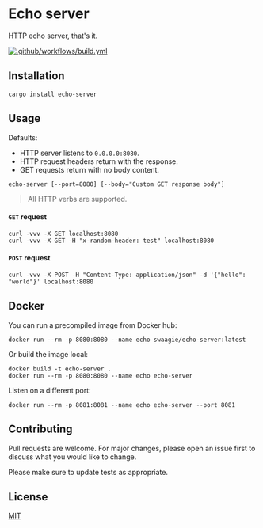 # Echo server

HTTP echo server, that's it.

[![.github/workflows/build.yml](https://github.com/Swaagie/echo-server/actions/workflows/build.yml/badge.svg)](https://github.com/Swaagie/echo-server/actions/workflows/build.yml)

## Installation

```console
cargo install echo-server
```

## Usage

Defaults:
- HTTP server listens to `0.0.0.0:8080`.
- HTTP request headers return with the response.
- GET requests return with no body content.

```console
echo-server [--port=8080] [--body="Custom GET response body"]
```

> All HTTP verbs are supported.

#### `GET` request

```console
curl -vvv -X GET localhost:8080
curl -vvv -X GET -H "x-random-header: test" localhost:8080
```

#### `POST` request

```console
curl -vvv -X POST -H "Content-Type: application/json" -d '{"hello": "world"}' localhost:8080
```

## Docker

You can run a precompiled image from Docker hub:

```console
docker run --rm -p 8080:8080 --name echo swaagie/echo-server:latest
```

Or build the image local:

```console
docker build -t echo-server .
docker run --rm -p 8080:8080 --name echo echo-server
```

Listen on a different port:

```console
docker run --rm -p 8081:8081 --name echo echo-server --port 8081
```

## Contributing

Pull requests are welcome. For major changes, please open an issue first to discuss what you would like to change.

Please make sure to update tests as appropriate.

## License

[MIT]

[MIT]: https://choosealicense.com/licenses/mit/
[hub]: https://hub.docker.com/repository/docker/swaagie/echo-server